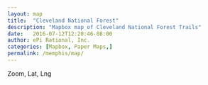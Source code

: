 ```yaml
---
layout: map
title:  "Cleveland National Forest"
description: "Mapbox map of Cleveland National Forest Trails"
date:   2016-07-12T12:20:46-08:00
author: ePi Rational, Inc.
categories: [Mapbox, Paper Maps,]
permalink: /memphis/map/
---
```


<style>

</style>

<div id="map" class="map"></div>


<div id='zoom-level'>Zoom, Lat, Lng</div>

<script>

var bounds = [     // WSEN
    [-117.3,32.55], // Southwest coordinates
    [-116.3,33.1]  // Northeast coordinates
];

var map = new mapboxgl.Map({
    container: 'map',
    style: "mapbox://styles/roblabs/cj5sy8efq452b2sr1ekqm0jpn",
    center: [-89.8593, 35.0788],
    zoom: 10.01
});

map.addControl(new mapboxgl.FullscreenControl(), 'top-left');
map.addControl(new mapboxgl.NavigationControl(), 'top-left');

// Call once
ZoomOrDragEnd();

// map move to update Lat/Long

map.on('zoomend', function(){
  ZoomOrDragEnd();
});

map.on('moveend', function(){
  ZoomOrDragEnd();
});

function ZoomOrDragEnd(){
  var zoom = map.getZoom();
  var center = map.getCenter().toArray();

  var zoomOutput = parseFloat(zoom).toFixed(2);
  var centerOutput = parseFloat(center[1]).toFixed(4) + ', ' + parseFloat(center[0]).toFixed(4);
  document.getElementById('zoom-level').innerHTML = 'Zoom, Lat, Lng:  ' + zoomOutput + ', ' + centerOutput;
}
</script>
